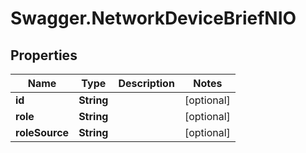 # Swagger.NetworkDeviceBriefNIO

## Properties
Name | Type | Description | Notes
------------ | ------------- | ------------- | -------------
**id** | **String** |  | [optional] 
**role** | **String** |  | [optional] 
**roleSource** | **String** |  | [optional] 


